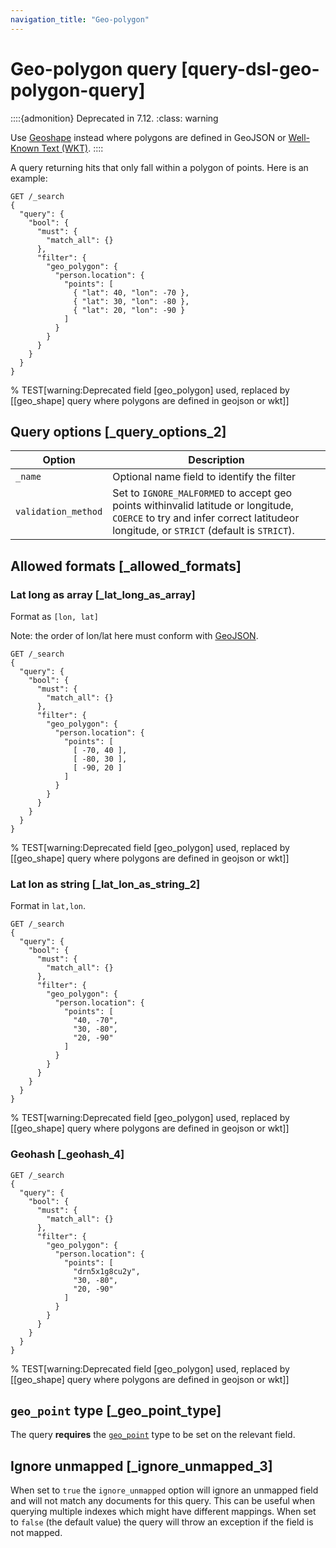 ```yaml
---
navigation_title: "Geo-polygon"
---
```


# Geo-polygon query [query-dsl-geo-polygon-query]


::::{admonition} Deprecated in 7.12.
:class: warning

Use [Geoshape](query-dsl-geo-shape-query.md) instead where polygons are defined in GeoJSON or [Well-Known Text (WKT)](http://docs.opengeospatial.org/is/18-010r7/18-010r7.md).
::::


A query returning hits that only fall within a polygon of points. Here is an example:

```console
GET /_search
{
  "query": {
    "bool": {
      "must": {
        "match_all": {}
      },
      "filter": {
        "geo_polygon": {
          "person.location": {
            "points": [
              { "lat": 40, "lon": -70 },
              { "lat": 30, "lon": -80 },
              { "lat": 20, "lon": -90 }
            ]
          }
        }
      }
    }
  }
}
```

%  TEST[warning:Deprecated field [geo_polygon] used, replaced by [[geo_shape] query where polygons are defined in geojson or wkt]]


## Query options [_query_options_2] 

| Option | Description |
| --- | --- |
| `_name` | Optional name field to identify the filter |
| `validation_method` | Set to `IGNORE_MALFORMED` to accept geo points withinvalid latitude or longitude, `COERCE` to try and infer correct latitudeor longitude, or `STRICT` (default is `STRICT`). |


## Allowed formats [_allowed_formats] 


### Lat long as array [_lat_long_as_array] 

Format as `[lon, lat]`

Note: the order of lon/lat here must conform with [GeoJSON](http://geojson.org/).

```console
GET /_search
{
  "query": {
    "bool": {
      "must": {
        "match_all": {}
      },
      "filter": {
        "geo_polygon": {
          "person.location": {
            "points": [
              [ -70, 40 ],
              [ -80, 30 ],
              [ -90, 20 ]
            ]
          }
        }
      }
    }
  }
}
```

%  TEST[warning:Deprecated field [geo_polygon] used, replaced by [[geo_shape] query where polygons are defined in geojson or wkt]]


### Lat lon as string [_lat_lon_as_string_2] 

Format in `lat,lon`.

```console
GET /_search
{
  "query": {
    "bool": {
      "must": {
        "match_all": {}
      },
      "filter": {
        "geo_polygon": {
          "person.location": {
            "points": [
              "40, -70",
              "30, -80",
              "20, -90"
            ]
          }
        }
      }
    }
  }
}
```

%  TEST[warning:Deprecated field [geo_polygon] used, replaced by [[geo_shape] query where polygons are defined in geojson or wkt]]


### Geohash [_geohash_4] 

```console
GET /_search
{
  "query": {
    "bool": {
      "must": {
        "match_all": {}
      },
      "filter": {
        "geo_polygon": {
          "person.location": {
            "points": [
              "drn5x1g8cu2y",
              "30, -80",
              "20, -90"
            ]
          }
        }
      }
    }
  }
}
```

%  TEST[warning:Deprecated field [geo_polygon] used, replaced by [[geo_shape] query where polygons are defined in geojson or wkt]]


## `geo_point` type [_geo_point_type] 

The query **requires** the [`geo_point`](geo-point.md) type to be set on the relevant field.


## Ignore unmapped [_ignore_unmapped_3] 

When set to `true` the `ignore_unmapped` option will ignore an unmapped field and will not match any documents for this query. This can be useful when querying multiple indexes which might have different mappings. When set to `false` (the default value) the query will throw an exception if the field is not mapped.

